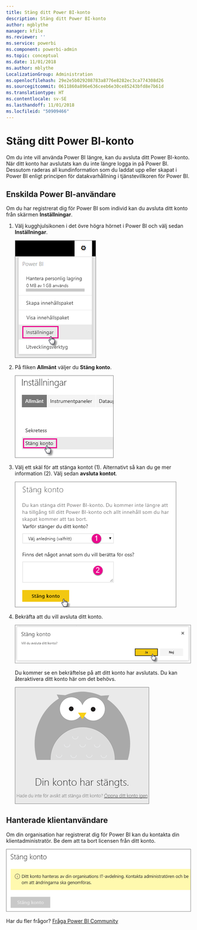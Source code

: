 ```yaml
---
title: Stäng ditt Power BI-konto
description: Stäng ditt Power BI-konto
author: mgblythe
manager: kfile
ms.reviewer: ''
ms.service: powerbi
ms.component: powerbi-admin
ms.topic: conceptual
ms.date: 11/01/2018
ms.author: mblythe
LocalizationGroup: Administration
ms.openlocfilehash: 29e2e5b029208783a8776e8282ec3ca774308d26
ms.sourcegitcommit: 0611860a896e636ceeb6e30ce85243bfd8e7b61d
ms.translationtype: HT
ms.contentlocale: sv-SE
ms.lasthandoff: 11/01/2018
ms.locfileid: "50909466"
---
```

# <a name="closing-your-power-bi-account"></a>Stäng ditt Power BI-konto

Om du inte vill använda Power BI längre, kan du avsluta ditt Power BI-konto.  När ditt konto har avslutats kan du inte längre logga in på Power BI. Dessutom raderas all kundinformation som du laddat upp eller skapat i Power BI enligt principen för datakvarhållning i tjänstevillkoren för Power BI.

## <a name="individual-power-bi-users"></a>Enskilda Power BI-användare

Om du har registrerat dig för Power BI som individ kan du avsluta ditt konto från skärmen **Inställningar**.

1. Välj kugghjulsikonen i det övre högra hörnet i Power BI och välj sedan **Inställningar**.

    ![Inställningar](media/service-admin-closing-your-account/closeaccount-settings.png)

1. På fliken **Allmänt** väljer du **Stäng konto**.

    ![Stäng konto](media/service-admin-closing-your-account/closeaccount-settings2.png)

1. Välj ett skäl för att stänga kontot (1). Alternativt så kan du ge mer information (2). Välj sedan **avsluta kontot**.

    ![Välj ett skäl](media/service-admin-closing-your-account/closeaccount-settings3.png)

1. Bekräfta att du vill avsluta ditt konto.

    ![Bekräfta att du vill avsluta](media/service-admin-closing-your-account/closeaccount-settings4.png)

    Du kommer se en bekräftelse på att ditt konto har avslutats. Du kan återaktivera ditt konto här om det behövs.

    ![Kontobekräftelse](media/service-admin-closing-your-account/closeaccount-settings5.png)

## <a name="managed-tenant-users"></a>Hanterade klientanvändare

Om din organisation har registrerat dig för Power BI kan du kontakta din klientadministratör. Be dem att ta bort licensen från ditt konto.

![Hantera stängt konto](media/service-admin-closing-your-account/closeaccountmanaged.png)

Har du fler frågor? [Fråga Power BI Community](http://community.powerbi.com/)